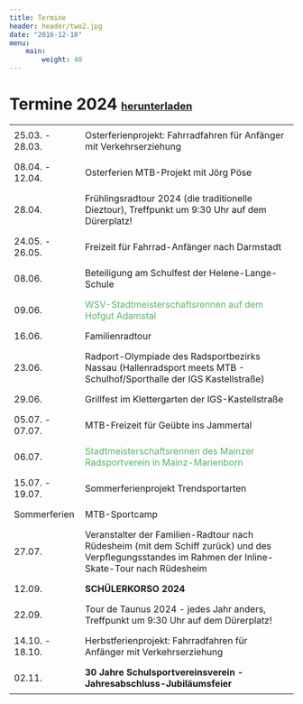 ```yaml
---
title: Termine
header: header/two2.jpg
date: "2016-12-10"
menu: 
    main:
        weight: 40
---
```


# Termine 2024 <b><span class="small-header">[herunterladen](termine/WSV-Termine2024.pdf)</span></b>

Datum | Event
--- | ---
25.03. - 28.03. | Osterferienprojekt: Fahrradfahren für Anfänger mit Verkehrserziehung
08.04. - 12.04. | Osterferien MTB-Projekt mit Jörg Pöse
28.04. | Frühlingsradtour 2024 (die traditionelle Dieztour), Treffpunkt um 9:30 Uhr auf dem Dürerplatz!
24.05. - 26.05. | Freizeit für Fahrrad-Anfänger nach Darmstadt
08.06. | Beteiligung am Schulfest der Helene-Lange-Schule
09.06. | <span class="race">WSV-Stadtmeisterschaftsrennen auf dem Hofgut Adamstal</span>
16.06. | Familienradtour
23.06. | Radport-Olympiade des Radsportbezirks Nassau (Hallenradsport meets MTB - Schulhof/Sporthalle der IGS Kastellstraße)
29.06. | Grillfest im Klettergarten der IGS-Kastellstraße
05.07. - 07.07. | MTB-Freizeit für Geübte ins Jammertal
06.07. | <span class="race">Stadtmeisterschaftsrennen des Mainzer Radsportverein in Mainz-Marienborn</span>
15.07. - 19.07. | Sommerferienprojekt Trendsportarten
Sommerferien | MTB-Sportcamp
27.07. | Veranstalter der Familien-Radtour nach Rüdesheim (mit dem Schiff zurück) und des Verpflegungsstandes im Rahmen der Inline-Skate-Tour nach Rüdesheim
12.09. | **SCHÜLERKORSO 2024**
22.09. | Tour de Taunus 2024 - jedes Jahr anders, Treffpunkt um 9:30 Uhr auf dem Dürerplatz!
14.10. - 18.10. | Herbstferienprojekt: Fahrradfahren für Anfänger mit Verkehrserziehung
02.11. | **30 Jahre Schulsportvereinsverein - Jahresabschluss-Jubiläumsfeier**

<style type="text/css">
	thead {
		display: none;
	}

	td:first-child {
		width: 110px;
	}

	td, th {
		border: none;
		padding: 0.5em 0.5em;
	}

	.tanz {
		color: #0093eb;
	}

	.race {
		color: #57b563;
	}

	.small-header {
		font-size: 0.65em;
	}

</style>
